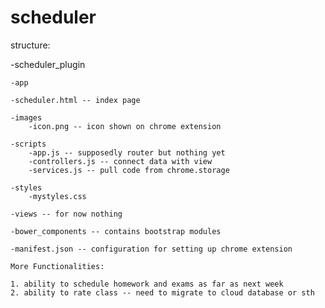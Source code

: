 # scheduler

structure:

-scheduler_plugin

	-app

	-scheduler.html -- index page

	-images
		-icon.png -- icon shown on chrome extension

	-scripts
		-app.js -- supposedly router but nothing yet
		-controllers.js -- connect data with view
		-services.js -- pull code from chrome.storage

	-styles
		-mystyles.css

	-views -- for now nothing

	-bower_components -- contains bootstrap modules

	-manifest.json -- configuration for setting up chrome extension

	More Functionalities:

	1. ability to schedule homework and exams as far as next week
	2. ability to rate class -- need to migrate to cloud database or sth


